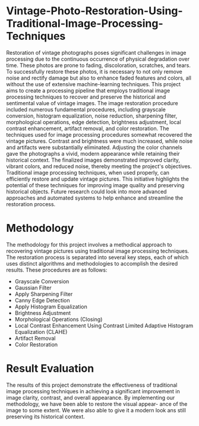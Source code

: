 # Vintage-Photo-Restoration-Using-Traditional-Image-Processing-Techniques
Restoration of vintage photographs poses significant challenges in image processing due to the continuous occurrence of physical degradation over time. These photos are prone to fading, discoloration, scratches, and tears. To successfully restore these photos, it is necessary to not only remove noise and rectify damage but also to enhance faded features and colors, all without the use of extensive machine-learning techniques. This project aims to create a processing pipeline that employs traditional image processing techniques to recover and preserve the historical and sentimental value of vintage images. The image restoration procedure included numerous fundamental procedures, including grayscale conversion, histogram equalization, noise reduction, sharpening filter, morphological operations, edge detection, brightness adjustment, local contrast enhancement, artifact removal, and color restoration. The techniques used for image processing procedures somewhat recovered the vintage pictures. Contrast and brightness were much increased, while noise and artifacts were substantially eliminated. Adjusting the color channels gave the photographs a vivid, modern appearance while retaining their historical context. The finalized images demonstrated improved clarity, vibrant colors, and reduced noise, thereby meeting the project's objectives. Traditional image processing techniques, when used properly, can efficiently restore and update vintage pictures. This initiative highlights the potential of these techniques for improving image quality and preserving historical objects. Future research could look into more advanced approaches and automated systems to help enhance and streamline the restoration process.

# Methodology
The methodology for this project involves a methodical approach to recovering vintage pictures using traditional image processing techniques. The restoration process is separated into several key steps, each of which uses distinct algorithms and methodologies to accomplish the desired results. These procedures are as follows:

- Grayscale Conversion
- Gaussian Filter
- Apply Sharpening Filter
- Canny Edge Detection
- Apply Histogram Equalization
- Brightness Adjustment
- Morphological Operations (Closing)
- Local Contrast Enhancement Using Contrast Limited Adaptive Histogram Equalization (CLAHE)
- Artifact Removal
- Color Restoration

# Result Evaluation
The results of this project demonstrate the effectiveness of traditional image processing techniques in achieving a significant improvement in image clarity, contrast, and overall appearance. By implementing our methodology, we have been able to restore the visual appear-
ance of the image to some extent. We were also able to give it a modern look ans still preserving its historical context.

